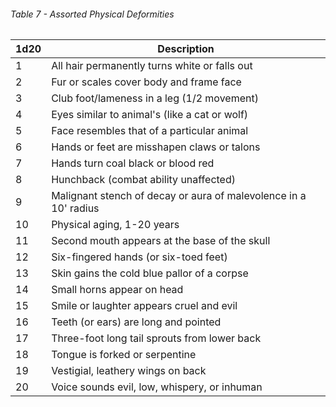 ###### Table 7 - Assorted Physical Deformities

| 1d20 | Description                                                       |
| ---- | ----------------------------------------------------------------- |
| 1    | All  hair permanently turns white or falls out                    |
| 2    | Fur or scales cover body and frame face                           |
| 3    | Club  foot/lameness in a leg (1/2 movement)                       |
| 4    | Eyes similar to animal's (like a cat or  wolf)                    |
| 5    | Face  resembles that of a particular animal                       |
| 6    | Hands or feet are misshapen claws or  talons                      |
| 7    | Hands  turn coal black or blood red                               |
| 8    | Hunchback (combat ability unaffected)                             |
| 9    | Malignant  stench of decay or aura of malevolence in a 10' radius |
| 10   | Physical aging, 1-20 years                                        |
| 11   | Second  mouth appears at the base of the skull                    | 
| 12   | Six-fingered hands (or six-toed feet)                             |
| 13   | Skin  gains the cold blue pallor of a corpse                      |
| 14   | Small horns appear on head                                        |
| 15   | Smile  or laughter appears cruel and evil                         |
| 16   | Teeth (or ears) are long and pointed                              |
| 17   | Three-foot  long tail sprouts from lower back                     |
| 18   | Tongue is forked or serpentine                                    |
| 19   | Vestigial,  leathery wings on back                                |
| 20   | Voice sounds evil, low, whispery, or inhuman                      |